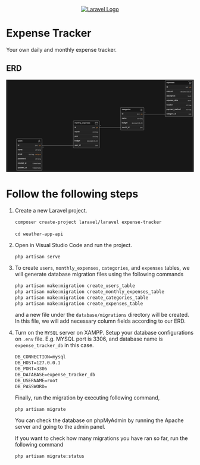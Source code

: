 <p align="center"><a href="https://laravel.com" target="_blank"><img src="https://raw.githubusercontent.com/laravel/art/master/logo-lockup/5%20SVG/2%20CMYK/1%20Full%20Color/laravel-logolockup-cmyk-red.svg" width="400" alt="Laravel Logo"></a></p>

# Expense Tracker
Your own daily and monthly expense tracker.

## ERD
![ERD](./public/images/erd.png)

# Follow the following steps
1. Create a new Laravel project.
    ```
    composer create-project laravel/laravel expense-tracker

    cd weather-app-api
    ```

2. Open in Visual Studio Code and run the project.

    ```
   php artisan serve
    ```

3. To create `users`, `monthly_expenses`, `categories`, and `expenses` tables, we will generate database migration files using the following commands
    
    ```
    php artisan make:migration create_users_table
    php artisan make:migration create_monthly_expenses_table
    php artisan make:migration create_categories_table 
    php artisan make:migration create_expenses_table
    ```
    and a new file under the `database/migrations` directory will be created. In this file, we will add necessary column fields according to our ERD. 
    
4. Turn on the `MYSQL` server on XAMPP. 
    Setup your database configurations on `.env` file. E.g. MYSQL port is 3306, and database name is `expense_tracker_db` in this case.
    ```
    DB_CONNECTION=mysql
    DB_HOST=127.0.0.1
    DB_PORT=3306
    DB_DATABASE=expense_tracker_db
    DB_USERNAME=root
    DB_PASSWORD=
    ```
    Finally, run the migration by executing following command,
    ```
    php artisan migrate
    ```
    You can check the database on phpMyAdmin by running the Apache server and going to the admin panel.

    If you want to check how many migrations you have ran so far, run the following command
    ```
    php artisan migrate:status
    ```
